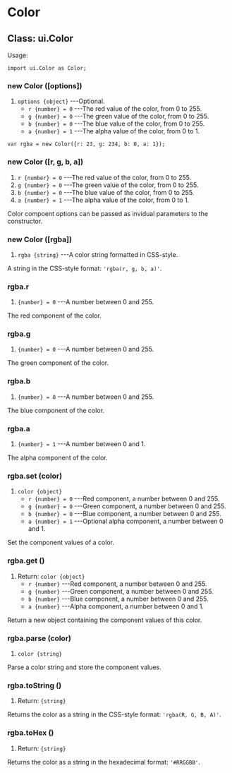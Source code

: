 # Color

## Class: ui.Color

Usage:

~~~
import ui.Color as Color;
~~~

### new Color ([options])
1. `options {object}` ---Optional.
    * `r {number} = 0` ---The red value of the color, from 0 to 255.
    * `g {number} = 0` ---The green value of the color, from 0 to 255.
    * `b {number} = 0` ---The blue value of the color, from 0 to 255.
    * `a {number} = 1` ---The alpha value of the color, from 0 to 1.

~~~
var rgba = new Color({r: 23, g: 234, b: 0, a: 1});
~~~

### new Color ([r, g, b, a])
1. `r {number} = 0` ---The red value of the color, from 0 to 255.
2. `g {number} = 0` ---The green value of the color, from 0 to 255.
3. `b {number} = 0` ---The blue value of the color, from 0 to 255.
4. `a {number} = 1` ---The alpha value of the color, from 0 to 1.

Color compoent options can be passed as invidual parameters
to the constructor.

### new Color ([rgba])
1. `rgba {string}` ---A color string formatted in CSS-style.

A string in the CSS-style format: `'rgba(r, g, b, a)'`.

### rgba.r
1. `{number} = 0` ---A number between 0 and 255.

The red component of the color.

### rgba.g
1. `{number} = 0` ---A number between 0 and 255.

The green component of the color.

### rgba.b
1. `{number} = 0` ---A number between 0 and 255.

The blue component of the color.

### rgba.a
1. `{number} = 1` ---A number between 0 and 1.

The alpha component of the color.

### rgba.set (color)
1. `color {object}`
	* `r {number} = 0` ---Red component, a number between 0 and 255.
	* `g {number} = 0` ---Green component, a number between 0 and 255.
	* `b {number} = 0` ---Blue component, a number between 0 and 255.
	* `a {number} = 1` ---Optional alpha component, a number between 0 and 1.

Set the component values of a color.

### rgba.get ()
1. Return: `color {object}`
	* `r {number}` ---Red component, a number between 0 and 255.
	* `g {number}` ---Green component, a number between 0 and 255.
	* `b {number}` ---Blue component, a number between 0 and 255.
	* `a {number}` ---Alpha component, a number between 0 and 1.

Return a new object containing the component values of this color.

### rgba.parse (color)
1. `color {string}`

Parse a color string and store the component values.

### rgba.toString ()
1. Return: `{string}`

Returns the color as a string in the CSS-style format: `'rgba(R, G, B, A)'`.

### rgba.toHex ()
1. Return: `{string}`

Returns the color as a string in the hexadecimal format: `'#RRGGBB'`.
